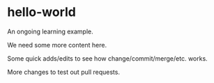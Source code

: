 # hello-world
An ongoing learning example.

We need some more content here.

Some quick adds/edits to see how change/commit/merge/etc. works.

More changes to test out pull requests.